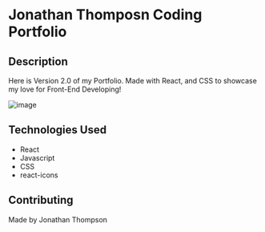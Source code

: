 # Jonathan Thomposn Coding Portfolio

## Description
Here is Version 2.0 of my Portfolio. Made with React, and CSS to showcase my love for Front-End Developing!

![image](https://user-images.githubusercontent.com/104740057/198817114-168e5ed6-5442-4ded-84d2-838cfc3e46c6.png)




## Technologies Used
* React
* Javascript
* CSS
* react-icons


## Contributing 
Made by Jonathan Thompson
